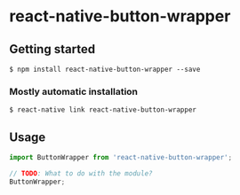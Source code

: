 # react-native-button-wrapper

## Getting started

`$ npm install react-native-button-wrapper --save`

### Mostly automatic installation

`$ react-native link react-native-button-wrapper`

## Usage
```javascript
import ButtonWrapper from 'react-native-button-wrapper';

// TODO: What to do with the module?
ButtonWrapper;
```
